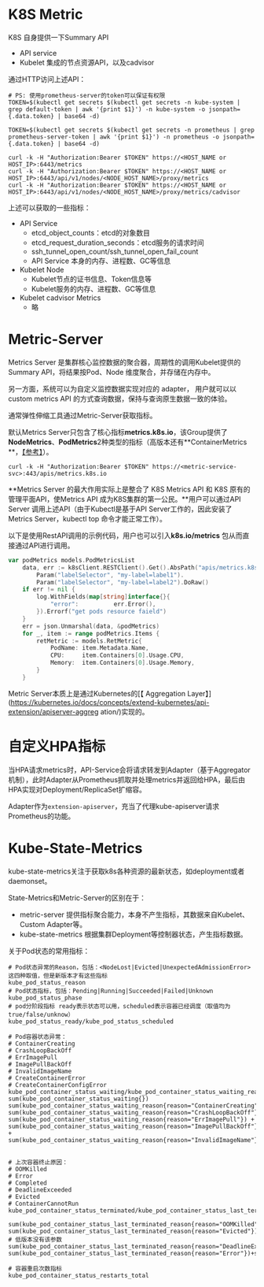 # K8S Metric

K8S 自身提供一下Summary API

- API service
- Kubelet 集成的节点资源API，以及cadvisor

通过HTTP访问上述API：

```shell
# PS: 使用prometheus-server的token可以保证有权限
TOKEN=$(kubectl get secrets $(kubectl get secrets -n kube-system | grep default-token | awk '{print $1}') -n kube-system -o jsonpath={.data.token} | base64 -d)

TOKEN=$(kubectl get secrets $(kubectl get secrets -n prometheus | grep prometheus-server-token | awk '{print $1}') -n prometheus -o jsonpath={.data.token} | base64 -d)

curl -k -H "Authorization:Bearer $TOKEN" https://<HOST_NAME or HOST_IP>:6443/metrics
curl -k -H "Authorization:Bearer $TOKEN" https://<HOST_NAME or HOST_IP>:6443/api/v1/nodes/<NODE_HOST_NAME>/proxy/metrics
curl -k -H "Authorization:Bearer $TOKEN" https://<HOST_NAME or HOST_IP>:6443/api/v1/nodes/<NODE_HOST_NAME>/proxy/metrics/cadvisor
```

上述可以获取的一些指标：

- API Service
  - etcd_object_counts：etcd的对象数目
  - etcd_request_duration_seconds：etcd服务的请求时间
  - ssh_tunnel_open_count/ssh_tunnel_open_fail_count
  - API Service 本身的内存、进程数、GC等信息
- Kubelet Node
  - Kubelet节点的证书信息、Token信息等
  - Kubelet服务的内存、进程数、GC等信息
- Kubelet cadvisor Metrics
  - 略

# Metric-Server

Metrics Server 是集群核心监控数据的聚合器，周期性的调用Kubelet提供的 Summary API，将结果按Pod、Node 维度聚合，并存储在内存中。

另一方面，系统可以为自定义监控数据实现对应的 adapter， 用户就可以以 custom metrics API 的方式查询数据，保持与查询原生数据一致的体验。

通常弹性伸缩工具通过Metric-Server获取指标。

默认Metrics Server只包含了核心指标**metrics.k8s.io**，该Group提供了**NodeMetrics**、**PodMetrics**2种类型的指标（高版本还有**ContainerMetrics **，[【参考】]()）。

```shell
curl -k -H "Authorization:Bearer $TOKEN" https://<metric-service-svc>:443/apis/metrics.k8s.io
```

**Metrics Server 的最大作用实际上是整合了 K8S Metrics API 和 K8S 原有的管理平面API，使Metrics API 成为K8S集群的第一公民。**用户可以通过API Server 调用上述API（由于Kubectl是基于API Server工作的，因此安装了Metrics Server，kubectl top 命令才能正常工作）。

以下是使用RestAPI调用的示例代码，用户也可以引入**k8s.io/metrics** 包从而直接通过API进行调用。

```go
var podMetrics models.PodMetricsList
	data, err := k8sClient.RESTClient().Get().AbsPath("apis/metrics.k8s.io/v1beta1/namespaces/my-namespace/pods").
		Param("labelSelector", "my-label=label1").
		Param("labelSelector", "my-label=label2").DoRaw()
	if err != nil {
		log.WithFields(map[string]interface{}{
			"error":          err.Error(),
		}).Errorf("get pods resource faield")
	}
	err = json.Unmarshal(data, &podMetrics)
	for _, item := range podMetrics.Items {
		retMetric := models.RetMetric{
			PodName: item.Metadata.Name,
			CPU:     item.Containers[0].Usage.CPU,
			Memory:  item.Containers[0].Usage.Memory,
		}
	}
```



Metric Server本质上是通过Kubernetes的[【 Aggregation Layer】](https://kubernetes.io/docs/concepts/extend-kubernetes/api-extension/apiserver-aggreg ation/)实现的。

# 自定义HPA指标

当HPA请求metrics时，API-Service会将请求转发到Adapter（基于Aggregator机制），此时Adapter从Prometheus抓取并处理metrics并返回给HPA，最后由HPA实现对Deployment/ReplicaSet扩缩容。

Adapter作为`extension-apiserver`，充当了代理kube-apiserver请求Prometheus的功能。

# Kube-State-Metrics

kube-state-metrics关注于获取k8s各种资源的最新状态，如deployment或者daemonset。

State-Metrics和Metric-Server的区别在于：

- metric-server 提供指标聚合能力，本身不产生指标，其数据来自Kubelet、Custom Adapter等。
- kube-state-metrics 根据集群Deployment等控制器状态，产生指标数据。

关于Pod状态的常用指标：

```shell
# Pod状态异常的Reason，包括：<NodeLost|Evicted|UnexpectedAdmissionError> 这四种取值，但是新版本才有这些指标
kube_pod_status_reason
# Pod状态指标，包括：Pending|Running|Succeeded|Failed|Unknown
kube_pod_status_phase
# pod分阶段指标 ready表示状态可以用，scheduled表示容器已经调度（取值均为true/false/unknow）
kube_pod_status_ready/kube_pod_status_scheduled

# Pod容器状态异常： 
# ContainerCreating
# CrashLoopBackOff
# ErrImagePull
# ImagePullBackOff
# InvalidImageName
# CreateContainerError
# CreateContainerConfigError
kube_pod_container_status_waiting/kube_pod_container_status_waiting_reason
sum(kube_pod_container_status_waiting{})
sum(kube_pod_container_status_waiting_reason{reason="ContainerCreating"})
sum(kube_pod_container_status_waiting_reason{reason="CrashLoopBackOff"})
sum(kube_pod_container_status_waiting_reason{reason="ErrImagePull"}) + sum(kube_pod_container_status_waiting_reason{reason="ImagePullBackOff"}) + sum(kube_pod_container_status_waiting_reason{reason="InvalidImageName"})


# 上次容器终止原因：
# OOMKilled
# Error
# Completed
# DeadlineExceeded
# Evicted
# ContainerCannotRun
kube_pod_container_status_terminated/kube_pod_container_status_last_terminated_reason

sum(kube_pod_container_status_last_terminated_reason{reason="OOMKilled"})
sum(kube_pod_container_status_last_terminated_reason{reason="Evicted"}) # 低版本没有该参数
sum(kube_pod_container_status_last_terminated_reason{reason="DeadlineExceeded"})
sum(kube_pod_container_status_last_terminated_reason{reason="Error"})+sum(kube_pod_container_status_last_terminated_reason{reason="Completed"})

# 容器重启次数指标   
kube_pod_container_status_restarts_total

```






